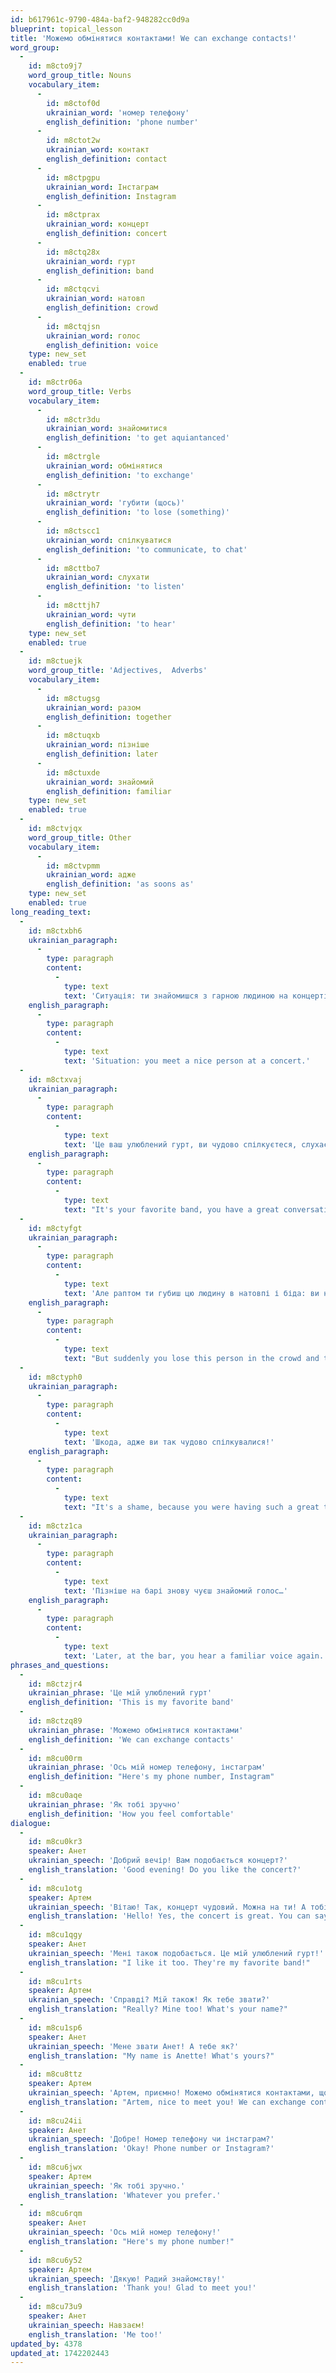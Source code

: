 ```yaml
---
id: b617961c-9790-484a-baf2-948282cc0d9a
blueprint: topical_lesson
title: 'Можемо обмінятися контактами! We can exchange contacts!'
word_group:
  -
    id: m8cto9j7
    word_group_title: Nouns
    vocabulary_item:
      -
        id: m8ctof0d
        ukrainian_word: 'номер телефону'
        english_definition: 'phone number'
      -
        id: m8ctot2w
        ukrainian_word: контакт
        english_definition: contact
      -
        id: m8ctpgpu
        ukrainian_word: Інстаграм
        english_definition: Instagram
      -
        id: m8ctprax
        ukrainian_word: концерт
        english_definition: concert
      -
        id: m8ctq28x
        ukrainian_word: гурт
        english_definition: band
      -
        id: m8ctqcvi
        ukrainian_word: натовп
        english_definition: crowd
      -
        id: m8ctqjsn
        ukrainian_word: голос
        english_definition: voice
    type: new_set
    enabled: true
  -
    id: m8ctr06a
    word_group_title: Verbs
    vocabulary_item:
      -
        id: m8ctr3du
        ukrainian_word: знайомитися
        english_definition: 'to get aquiantanced'
      -
        id: m8ctrgle
        ukrainian_word: обмінятися
        english_definition: 'to exchange'
      -
        id: m8ctrytr
        ukrainian_word: 'губити (щось)'
        english_definition: 'to lose (something)'
      -
        id: m8ctscc1
        ukrainian_word: cпілкуватися
        english_definition: 'to communicate, to chat'
      -
        id: m8cttbo7
        ukrainian_word: слухати
        english_definition: 'to listen'
      -
        id: m8cttjh7
        ukrainian_word: чути
        english_definition: 'to hear'
    type: new_set
    enabled: true
  -
    id: m8ctuejk
    word_group_title: 'Adjectives,  Adverbs'
    vocabulary_item:
      -
        id: m8ctugsg
        ukrainian_word: разом
        english_definition: together
      -
        id: m8ctuqxb
        ukrainian_word: пізніше
        english_definition: later
      -
        id: m8ctuxde
        ukrainian_word: знайомий
        english_definition: familiar
    type: new_set
    enabled: true
  -
    id: m8ctvjqx
    word_group_title: Other
    vocabulary_item:
      -
        id: m8ctvpmm
        ukrainian_word: адже
        english_definition: 'as soons as'
    type: new_set
    enabled: true
long_reading_text:
  -
    id: m8ctxbh6
    ukrainian_paragraph:
      -
        type: paragraph
        content:
          -
            type: text
            text: 'Ситуація: ти знайомишся з гарною людиною на концерті.'
    english_paragraph:
      -
        type: paragraph
        content:
          -
            type: text
            text: 'Situation: you meet a nice person at a concert.'
  -
    id: m8ctxvaj
    ukrainian_paragraph:
      -
        type: paragraph
        content:
          -
            type: text
            text: 'Це ваш улюблений гурт, ви чудово спілкуєтеся, слухаєте разом.'
    english_paragraph:
      -
        type: paragraph
        content:
          -
            type: text
            text: "It's your favorite band, you have a great conversation, listen together."
  -
    id: m8ctyfgt
    ukrainian_paragraph:
      -
        type: paragraph
        content:
          -
            type: text
            text: 'Але раптом ти губиш цю людину в натовпі і біда: ви не обмінялися контактами!'
    english_paragraph:
      -
        type: paragraph
        content:
          -
            type: text
            text: "But suddenly you lose this person in the crowd and trouble: you didn't exchange contacts!"
  -
    id: m8ctyph0
    ukrainian_paragraph:
      -
        type: paragraph
        content:
          -
            type: text
            text: 'Шкода, адже ви так чудово спілкувалися!'
    english_paragraph:
      -
        type: paragraph
        content:
          -
            type: text
            text: "It's a shame, because you were having such a great time!"
  -
    id: m8ctz1ca
    ukrainian_paragraph:
      -
        type: paragraph
        content:
          -
            type: text
            text: 'Пізніше на барі знову чуєш знайомий голос…'
    english_paragraph:
      -
        type: paragraph
        content:
          -
            type: text
            text: 'Later, at the bar, you hear a familiar voice again...'
phrases_and_questions:
  -
    id: m8ctzjr4
    ukrainian_phrase: 'Це мій улюблений гурт'
    english_definition: 'This is my favorite band'
  -
    id: m8ctzq89
    ukrainian_phrase: 'Можемо обмінятися контактами'
    english_definition: 'We can exchange contacts'
  -
    id: m8cu00rm
    ukrainian_phrase: 'Ось мій номер телефону, інстаграм'
    english_definition: "Here's my phone number, Instagram"
  -
    id: m8cu0aqe
    ukrainian_phrase: 'Як тобі зручно'
    english_definition: 'How you feel comfortable'
dialogue:
  -
    id: m8cu0kr3
    speaker: Анет
    ukrainian_speech: 'Добрий вечір! Вам подобається концерт?'
    english_translation: 'Good evening! Do you like the concert?'
  -
    id: m8cu1otg
    speaker: Артем
    ukrainian_speech: 'Вітаю! Так, концерт чудовий. Можна на ти! А тобі як?'
    english_translation: 'Hello! Yes, the concert is great. You can say "ти"! What do you think?'
  -
    id: m8cu1qgy
    speaker: Анет
    ukrainian_speech: 'Мені також подобається. Це мій улюблений гурт!'
    english_translation: "I like it too. They're my favorite band!"
  -
    id: m8cu1rts
    speaker: Артем
    ukrainian_speech: 'Справді? Мій також! Як тебе звати?'
    english_translation: "Really? Mine too! What's your name?"
  -
    id: m8cu1sp6
    speaker: Анет
    ukrainian_speech: 'Мене звати Анет! А тебе як?'
    english_translation: "My name is Anette! What's yours?"
  -
    id: m8cu8ttz
    speaker: Артем
    ukrainian_speech: 'Артем, приємно! Можемо обмінятися контактами, щоб не загубитися😊'
    english_translation: "Artem, nice to meet you! We can exchange contacts so we don't get lost😊"
  -
    id: m8cu24ii
    speaker: Анет
    ukrainian_speech: 'Добре! Номер телефону чи інстаграм?'
    english_translation: 'Okay! Phone number or Instagram?'
  -
    id: m8cu6jwx
    speaker: Артем
    ukrainian_speech: 'Як тобі зручно.'
    english_translation: 'Whatever you prefer.'
  -
    id: m8cu6rqm
    speaker: Анет
    ukrainian_speech: 'Ось мій номер телефону!'
    english_translation: "Here's my phone number!"
  -
    id: m8cu6y52
    speaker: Артем
    ukrainian_speech: 'Дякую! Радий знайомству!'
    english_translation: 'Thank you! Glad to meet you!'
  -
    id: m8cu73u9
    speaker: Анет
    ukrainian_speech: Навзаєм!
    english_translation: 'Me too!'
updated_by: 4378
updated_at: 1742202443
---
```

